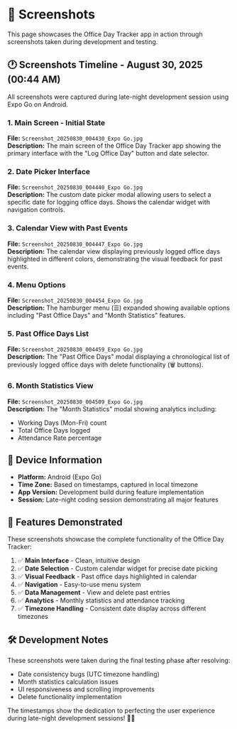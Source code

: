 # 📸 Screenshots

This page showcases the Office Day Tracker app in action through screenshots taken during development and testing.

## 🕐 Screenshots Timeline - August 30, 2025 (00:44 AM)

All screenshots were captured during late-night development session using Expo Go on Android.

### 1. Main Screen - Initial State
**File:** `Screenshot_20250830_004430_Expo Go.jpg`  
**Description:** The main screen of the Office Day Tracker app showing the primary interface with the "Log Office Day" button and date selector.

### 2. Date Picker Interface
**File:** `Screenshot_20250830_004440_Expo Go.jpg`  
**Description:** The custom date picker modal allowing users to select a specific date for logging office days. Shows the calendar widget with navigation controls.

### 3. Calendar View with Past Events
**File:** `Screenshot_20250830_004447_Expo Go.jpg`  
**Description:** The calendar view displaying previously logged office days highlighted in different colors, demonstrating the visual feedback for past events.

### 4. Menu Options
**File:** `Screenshot_20250830_004454_Expo Go.jpg`  
**Description:** The hamburger menu (☰) expanded showing available options including "Past Office Days" and "Month Statistics" features.

### 5. Past Office Days List
**File:** `Screenshot_20250830_004459_Expo Go.jpg`  
**Description:** The "Past Office Days" modal displaying a chronological list of previously logged office days with delete functionality (🗑️ buttons).

### 6. Month Statistics View
**File:** `Screenshot_20250830_004509_Expo Go.jpg`  
**Description:** The "Month Statistics" modal showing analytics including:
- Working Days (Mon-Fri) count
- Total Office Days logged
- Attendance Rate percentage

## 📱 Device Information

- **Platform:** Android (Expo Go)
- **Time Zone:** Based on timestamps, captured in local timezone
- **App Version:** Development build during feature implementation
- **Session:** Late-night coding session demonstrating all major features

## 🎯 Features Demonstrated

These screenshots showcase the complete functionality of the Office Day Tracker:

1. ✅ **Main Interface** - Clean, intuitive design
2. ✅ **Date Selection** - Custom calendar widget for precise date picking
3. ✅ **Visual Feedback** - Past office days highlighted in calendar
4. ✅ **Navigation** - Easy-to-use menu system
5. ✅ **Data Management** - View and delete past entries
6. ✅ **Analytics** - Monthly statistics and attendance tracking
7. ✅ **Timezone Handling** - Consistent date display across different timezones

## 🛠️ Development Notes

These screenshots were taken during the final testing phase after resolving:
- Date consistency bugs (UTC timezone handling)
- Month statistics calculation issues
- UI responsiveness and scrolling improvements
- Delete functionality implementation

The timestamps show the dedication to perfecting the user experience during late-night development sessions! 🌙✨

